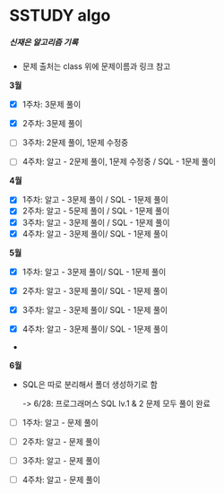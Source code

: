 # SSTUDY algo

##### 신재은 알고리즘 기록

- 문제 출처는 class 위에 문제이름과 링크 참고

**3월**

- [x] 1주차: 3문제 풀이

- [x] 2주차: 3문제 풀이

- [ ] 3주차: 2문제 풀이, 1문제 수정중

- [ ] 4주차: 알고 - 2문제 풀이, 1문제 수정중 / SQL - 1문제 풀이

**4월**

- [x] 1주차: 알고 - 3문제 풀이 / SQL - 1문제 풀이
- [x] 2주차: 알고 - 5문제 풀이 / SQL - 1문제 풀이
- [x] 3주차: 알고 - 3문제 풀이 / SQL - 1문제 풀이
- [x] 4주차: 알고 - 3문제 풀이/ SQL - 1문제 풀이

**5월**

- [x] 1주차: 알고 - 3문제 풀이/ SQL - 1문제 풀이

- [x] 2주차: 알고 - 3문제 풀이/ SQL - 1문제 풀이

- [x] 3주차: 알고 - 3문제 풀이/ SQL - 1문제 풀이

- [x] 4주차: 알고 - 3문제 풀이/ SQL - 1문제 풀이

- 

**6월**

- SQL은 따로 분리해서 폴더 생성하기로 함
  
  -> 6/28: 프로그래머스 SQL lv.1 & 2 문제 모두 풀이 완료
  
- [ ] 1주차: 알고 - 문제 풀이

- [ ] 2주차: 알고 - 문제 풀이

- [ ] 3주차: 알고 - 문제 풀이

- [ ] 4주차: 알고 - 문제 풀이


